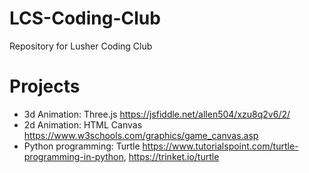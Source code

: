 # LCS-Coding-Club
Repository for Lusher Coding Club

# Projects 
* 3d Animation: Three.js https://jsfiddle.net/allen504/xzu8q2v6/2/
* 2d Animation: HTML Canvas https://www.w3schools.com/graphics/game_canvas.asp
* Python programming: Turtle https://www.tutorialspoint.com/turtle-programming-in-python, https://trinket.io/turtle
                                  

